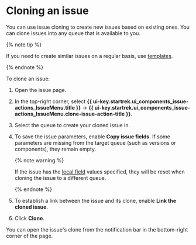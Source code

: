 # Cloning an issue

You can use issue cloning to create new issues based on existing ones. You can clone issues into any queue that is available to you.

{% note tip %}

If you need to create similar issues on a regular basis, use [templates](ticket-template.md).

{% endnote %}

To clone an issue:

1. Open the issue page.

1. In the top-right corner, select **{{ ui-key.startrek.ui_components_issue-actions_IssueMenu.title }}** → **{{ ui-key.startrek.ui_components_issue-actions_IssueMenu.clone-issue-action-title }}**.

1. Select the queue to create your cloned issue in.

1. To save the issue parameters, enable **Copy issue fields**. If some parameters are missing from the target queue (such as versions or components), they remain empty.

   {% note warning %}

   If the issue has the [local field](../local-fields.md) values specified, they will be reset when cloning the issue to a different queue.

   {% endnote %}

1. To establish a link between the issue and its clone, enable **Link the cloned issue**.

1. Click **Clone**.

You can open the issue's clone from the notification bar in the bottom-right corner of the page.
